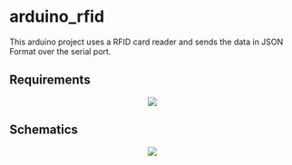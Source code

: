 # arduino_rfid

This arduino project uses a RFID card reader and sends the data in JSON Format over the serial port.

## Requirements

<p align="center">
  <img src="https://user-images.githubusercontent.com/13826175/40819848-800352e8-651a-11e8-9dae-31f2fd99a053.jpg">
</p>

## Schematics

<p align="center">
  <img src="https://user-images.githubusercontent.com/13826175/40819852-837b4e62-651a-11e8-8377-e2ada4e3eac3.png">
</p>
